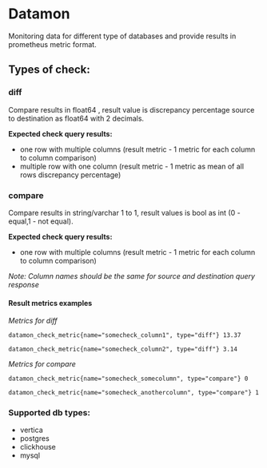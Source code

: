 # Datamon
Monitoring data for different type of databases and provide results in prometheus metric format.

## Types of check:

### diff
Compare results in float64 , result value is discrepancy percentage source to destination as float64 with 2 decimals.

**Expected check query results:**
* one row with multiple columns (result metric - 1 metric for each column to column comparison)
* multiple row with one column (result metric - 1 metric as mean of all rows discrepancy percentage)
### compare
Compare results in string/varchar 1 to 1, result values is bool as int (0 - equal,1 - not equal).

**Expected check query results:**
* one row with multiple columns (result metric - 1 metric for each column to column comparison)

_Note: Column names should be the same for source and destination query response_

#### Result metrics examples

_Metrics for diff_

`datamon_check_metric{name="somecheck_column1", type="diff"} 13.37`

`datamon_check_metric{name="somecheck_column2", type="diff"} 3.14`

_Metrics for compare_

`datamon_check_metric{name="somecheck_somecolumn", type="compare"} 0`

`datamon_check_metric{name="somecheck_anothercolumn", type="compare"} 1`

### Supported db types:
* vertica
* postgres
* clickhouse
* mysql
